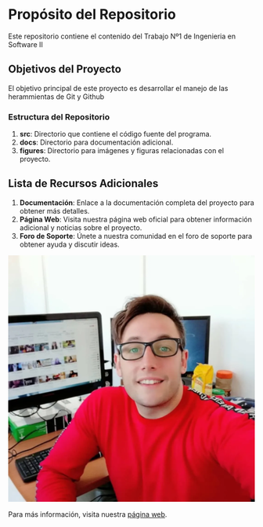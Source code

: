 # Propósito del Repositorio

Este repositorio contiene el contenido del Trabajo Nº1 de Ingenieria en Software II

## Objetivos del Proyecto

El objetivo principal de este proyecto es desarrollar el manejo de las herammientas de Git y Github

### Estructura del Repositorio

1. **src**: Directorio que contiene el código fuente del programa.
2. **docs**: Directorio para documentación adicional.
3. **figures**: Directorio para imágenes y figuras relacionadas con el proyecto.

## Lista de Recursos Adicionales

1. **Documentación**: Enlace a la documentación completa del proyecto para obtener más detalles.
2. **Página Web**: Visita nuestra página web oficial para obtener información adicional y noticias sobre el proyecto.
3. **Foro de Soporte**: Únete a nuestra comunidad en el foro de soporte para obtener ayuda y discutir ideas.

![Ingenieria](/momo.png)

Para más información, visita nuestra [página web](https://www.ejemplo.com).

